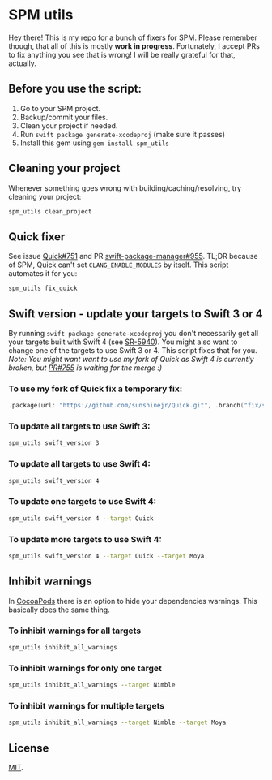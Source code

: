 # SPM utils
Hey there! This is my repo for a bunch of fixers for SPM. Please remember though, that all of this is mostly **work in progress**.
Fortunately, I accept PRs to fix anything you see that is wrong! I will be really grateful for that, actually.

## Before you use the script:
1. Go to your SPM project.
1. Backup/commit your files.
1. Clean your project if needed.
1. Run `swift package generate-xcodeproj` (make sure it passes)
1. Install this gem using `gem install spm_utils`

## Cleaning your project
Whenever something goes wrong with building/caching/resolving, try cleaning your project: 
```bash
spm_utils clean_project
```

## Quick fixer
See issue [Quick#751](https://github.com/Quick/Quick/issues/751) and PR [swift-package-manager#955](https://github.com/apple/swift-package-manager/pull/955). TL;DR because of SPM, Quick can't set `CLANG_ENABLE_MODULES` by itself.
This script automates it for you:
```bash
spm_utils fix_quick
```

## Swift version - update your targets to Swift 3 or 4
By running `swift package generate-xcodeproj` you don't necessarily get all your targets built with Swift 4 (see [SR-5940](https://bugs.swift.org/browse/SR-5940)). You might also want to change one of the targets to use Swift 3 or 4. This script fixes that for you. _Note: You might want want to use my fork of Quick as Swift 4 is currently broken, but [PR#755](https://github.com/Quick/Quick/pull/755) is waiting for the merge :)_

### To use my fork of Quick fix a temporary fix:
```swift
.package(url: "https://github.com/sunshinejr/Quick.git", .branch("fix/spm_swift4"))
```

### To update all targets to use Swift 3:
```bash
spm_utils swift_version 3
```

### To update all targets to use Swift 4:
```bash
spm_utils swift_version 4
```

### To update one targets to use Swift 4:
```bash
spm_utils swift_version 4 --target Quick
```

### To update more targets to use Swift 4:
```bash
spm_utils swift_version 4 --target Quick --target Moya
```

## Inhibit warnings
In [CocoaPods](https://cocoapods.org) there is an option to hide your dependencies warnings. This basically does the same thing.

### To inhibit warnings for all targets
```bash
spm_utils inhibit_all_warnings
```

### To inhibit warnings for only one target
```bash
spm_utils inhibit_all_warnings --target Nimble
```

### To inhibit warnings for multiple targets
```bash
spm_utils inhibit_all_warnings --target Nimble --target Moya
```

## License
[MIT](https://github.com/sunshinejr/spm_fixers/blob/master/LICENSE).
